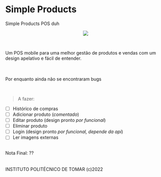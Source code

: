 # Simple Products
Simple Products POS duh

<p align="center">
  <img src="https://i.imgur.com/zF0u9fS_d.png">
</p>
</br>
<!--https://imgur.com/a/O3MSEhw-->

Um POS mobile para uma melhor gestão de produtos e vendas com um design apelativo e fácil de entender.

</br></br>
Por enquanto ainda não se encontraram bugs</br>
<!--*De resto **acho** q tá bom*-->
</br>

> A fazer:
- [ ] Histórico de compras
- [ ] Adicionar produto (*comentado*)
- [ ] Editar produto (design pronto *por funcional*)
- [ ] Eliminar produto
- [ ] Login (design pronto *por funcional, depende da api*)
- [ ] Ler imagens externas

</br>Nota Final: ??
</br>
</br>
</br>INSTITUTO POLITÉCNICO DE TOMAR (c)2022
